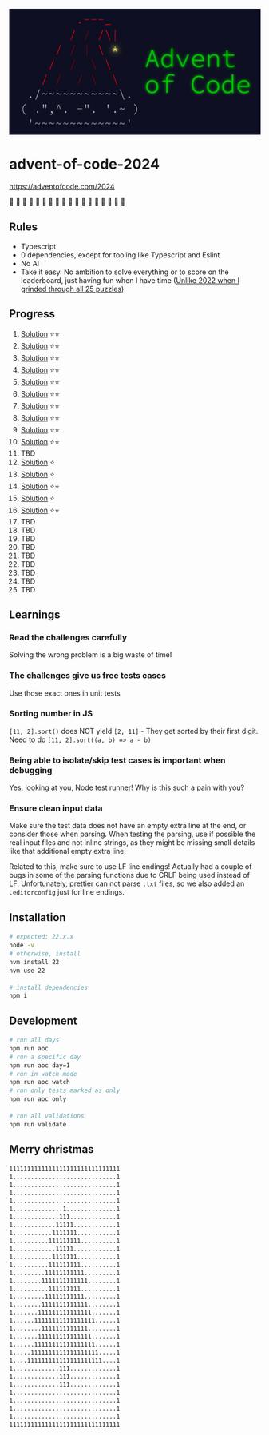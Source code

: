 ![advent of code banner](/header.png)

# advent-of-code-2024

https://adventofcode.com/2024

🎅 🎄 🎁 🎅 🎄 🎁 🎅 🎄 🎁 🎅 🎄 🎁 🎅 🎄 🎁 🎅 🎄 🎁

## Rules

- Typescript
- 0 dependencies, except for tooling like Typescript and Eslint
- No AI
- Take it easy. No ambition to solve everything or to score on the leaderboard, just having fun when I have time ([Unlike 2022 when I grinded through all 25 puzzles](https://github.com/andre-brdoch/advent-of-code-2022))

## Progress

1. [Solution](https://github.com/andre-brdoch/advent-of-code-2024/tree/main/day-01) ⭐⭐
2. [Solution](https://github.com/andre-brdoch/advent-of-code-2024/tree/main/day-02) ⭐⭐
3. [Solution](https://github.com/andre-brdoch/advent-of-code-2024/tree/main/day-03) ⭐⭐
4. [Solution](https://github.com/andre-brdoch/advent-of-code-2024/tree/main/day-04) ⭐⭐
5. [Solution](https://github.com/andre-brdoch/advent-of-code-2024/tree/main/day-05) ⭐⭐
6. [Solution](https://github.com/andre-brdoch/advent-of-code-2024/tree/main/day-06) ⭐⭐
7. [Solution](https://github.com/andre-brdoch/advent-of-code-2024/tree/main/day-07) ⭐⭐
8. [Solution](https://github.com/andre-brdoch/advent-of-code-2024/tree/main/day-08) ⭐⭐
9. [Solution](https://github.com/andre-brdoch/advent-of-code-2024/tree/main/day-09) ⭐⭐
10. [Solution](https://github.com/andre-brdoch/advent-of-code-2024/tree/main/day-10) ⭐⭐
11. TBD
12. [Solution](https://github.com/andre-brdoch/advent-of-code-2024/tree/main/day-12) ⭐
13. [Solution](https://github.com/andre-brdoch/advent-of-code-2024/tree/main/day-13) ⭐
14. [Solution](https://github.com/andre-brdoch/advent-of-code-2024/tree/main/day-14) ⭐⭐
15. [Solution](https://github.com/andre-brdoch/advent-of-code-2024/tree/main/day-15) ⭐
16. [Solution](https://github.com/andre-brdoch/advent-of-code-2024/tree/main/day-16) ⭐⭐
17. TBD
18. TBD
19. TBD
20. TBD
21. TBD
22. TBD
23. TBD
24. TBD
25. TBD

## Learnings

### Read the challenges carefully

Solving the wrong problem is a big waste of time!

### The challenges give us free tests cases

Use those exact ones in unit tests

### Sorting number in JS

`[11, 2].sort()` does NOT yield `[2, 11]` - They get sorted by their first digit. Need to do `[11, 2].sort((a, b) => a - b)`

### Being able to isolate/skip test cases is important when debugging

Yes, looking at you, Node test runner! Why is this such a pain with you?

### Ensure clean input data

Make sure the test data does not have an empty extra line at the end, or consider those when parsing. When testing the parsing, use if possible the real input files and not inline strings, as they might be missing small details like that additional empty extra line.

Related to this, make sure to use LF line endings! Actually had a couple of bugs in some of the parsing functions due to CRLF being used instead of LF. Unfortunately, prettier can not parse `.txt` files, so we also added an `.editorconfig` just for line endings.

## Installation

```bash
# expected: 22.x.x
node -v
# otherwise, install
nvm install 22
nvm use 22

# install dependencies
npm i
```

## Development

```bash
# run all days
npm run aoc
# run a specific day
npm run aoc day=1
# run in watch mode
npm run aoc watch
# run only tests marked as only
npm run aoc only

# run all validations
npm run validate
```

## Merry christmas

```
1111111111111111111111111111111
1.............................1
1.............................1
1.............................1
1.............................1
1..............1..............1
1.............111.............1
1............11111............1
1...........1111111...........1
1..........111111111..........1
1............11111............1
1...........1111111...........1
1..........111111111..........1
1.........11111111111.........1
1........1111111111111........1
1..........111111111..........1
1.........11111111111.........1
1........1111111111111........1
1.......111111111111111.......1
1......11111111111111111......1
1........1111111111111........1
1.......111111111111111.......1
1......11111111111111111......1
1.....1111111111111111111.....1
1....111111111111111111111....1
1.............111.............1
1.............111.............1
1.............111.............1
1.............................1
1.............................1
1.............................1
1.............................1
1111111111111111111111111111111
```

